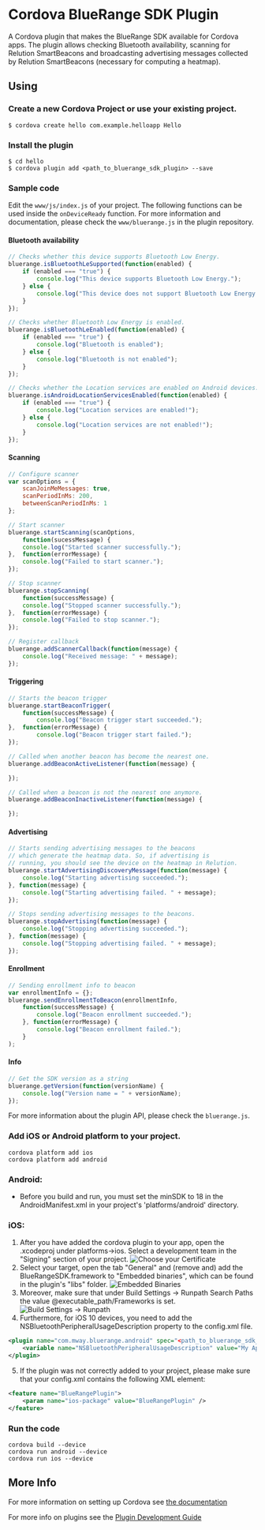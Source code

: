# Cordova BlueRange SDK Plugin

A Cordova plugin that makes the BlueRange SDK available for Cordova apps. The plugin allows checking Bluetooth availability, scanning for Relution SmartBeacons and broadcasting advertising messages collected by Relution SmartBeacons (necessary for computing a heatmap).

## Using

### Create a new Cordova Project or use your existing project.

    $ cordova create hello com.example.helloapp Hello
    
### Install the plugin

    $ cd hello
    $ cordova plugin add <path_to_bluerange_sdk_plugin> --save
    

### Sample code 

Edit the `www/js/index.js` of your project. The following functions can be used inside the `onDeviceReady` function. For more information and documentation, please check the `www/bluerange.js` in the plugin repository.

#### Bluetooth availability
```js
// Checks whether this device supports Bluetooth Low Energy.
bluerange.isBluetoothLeSupported(function(enabled) {
    if (enabled === "true") {
        console.log("This device supports Bluetooth Low Energy.");
    } else {
        console.log("This device does not support Bluetooth Low Energy.");
    }
});

// Checks whether Bluetooth Low Energy is enabled.
bluerange.isBluetoothLeEnabled(function(enabled) {
    if (enabled === "true") {
        console.log("Bluetooth is enabled");
    } else {
        console.log("Bluetooth is not enabled");
    }
});

// Checks whether the Location services are enabled on Android devices.
bluerange.isAndroidLocationServicesEnabled(function(enabled) {
    if (enabled === "true") {
        console.log("Location services are enabled!");
    } else {
        console.log("Location services are not enabled!");
    }
});
```

#### Scanning
```js
// Configure scanner
var scanOptions = {
    scanJoinMeMessages: true,
    scanPeriodInMs: 200,
    betweenScanPeriodInMs: 1
};

// Start scanner
bluerange.startScanning(scanOptions,
    function(sucessMessage) {
    console.log("Started scanner successfully.");
},  function(errorMessage) {
    console.log("Failed to start scanner.");
});

// Stop scanner
bluerange.stopScanning(
    function(successMessage) {
    console.log("Stopped scanner successfully.");
},  function(errorMessage) {
    console.log("Failed to stop scanner.");
});

// Register callback
bluerange.addScannerCallback(function(message) {
    console.log("Received message: " + message);
});
```

#### Triggering
```js
// Starts the beacon trigger
bluerange.startBeaconTrigger(
    function(successMessage) {
        console.log("Beacon trigger start succeeded.");
},  function(errorMessage) {
        console.log("Beacon trigger start failed.");
});

// Called when another beacon has become the nearest one.
bluerange.addBeaconActiveListener(function(message) {

});

// Called when a beacon is not the nearest one anymore.
bluerange.addBeaconInactiveListener(function(message) {

});
```

#### Advertising
```js
// Starts sending advertising messages to the beacons 
// which generate the heatmap data. So, if advertising is
// running, you should see the device on the heatmap in Relution.
bluerange.startAdvertisingDiscoveryMessage(function(message) {
    console.log("Starting advertising succeeded.");
}, function(message) {
    console.log("Starting advertising failed. " + message);
});

// Stops sending advertising messages to the beacons.
bluerange.stopAdvertising(function(message) {
    console.log("Stopping advertising succeeded.");
}, function(message) {
    console.log("Stopping advertising failed. " + message);
});
```

#### Enrollment
```js
// Sending enrollment info to beacon
var enrollmentInfo = {};
bluerange.sendEnrollmentToBeacon(enrollmentInfo,
    function(successMessage) {
        console.log("Beacon enrollment succeeded.");
    }, function(errorMessage) {
        console.log("Beacon enrollment failed.");
    }
);
```

#### Info
```js
// Get the SDK version as a string
bluerange.getVersion(function(versionName) {
    console.log("Version name = " + versionName);
});
```

For more information about the plugin API, please check the `bluerange.js`.

### Add iOS or Android platform to your project.

    cordova platform add ios
    cordova platform add android
    
### Android: 
- Before you build and run, you must set the minSDK to 18 in the AndroidManifest.xml in your project's 'platforms/android' directory.

### iOS:
1. After you have added the cordova plugin to your app, open the .xcodeproj under platforms->ios. Select a development team in the "Signing" section of your project. 
![Choose your Certificate](assets/ios/install/signing.png)
2. Select your target, open the tab "General" and (remove and) add the BlueRangeSDK.framework to "Embedded binaries", which can be found in the plugin's "libs" folder.
![Embedded Binaries](assets/ios/install/add-framework.png)
3. Moreover, make sure that under Build Settings -> Runpath Search Paths the value @executable_path/Frameworks is set.
![Build Settings -> Runpath](assets/ios/install/executable_path.png)
4. Furthermore, for iOS 10 devices, you need to add the NSBluetoothPeripheralUsageDescription property to the config.xml file.
```xml
<plugin name="com.mway.bluerange.android" spec="<path_to_bluerange_sdk_plugin>">
    <variable name="NSBluetoothPeripheralUsageDescription" value="My App Demo would use your bluetooth." />
</plugin>
```

5. If the plugin was not correctly added to your project, please make sure that your config.xml contains the following XML element:
```xml
<feature name="BlueRangePlugin">
    <param name="ios-package" value="BlueRangePlugin" />
</feature>
```
    
### Run the code
    cordova build --device
    cordova run android --device
    cordova run ios --device

## More Info

For more information on setting up Cordova see [the documentation](http://cordova.apache.org/docs/en/4.0.0/guide_cli_index.md.html#The%20Command-Line%20Interface)

For more info on plugins see the [Plugin Development Guide](http://cordova.apache.org/docs/en/4.0.0/guide_hybrid_plugins_index.md.html#Plugin%20Development%20Guide)
